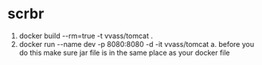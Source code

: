 # scrbr

1. docker build  --rm=true  -t vvass/tomcat .
2. docker run --name dev -p 8080:8080 -d  -it  vvass/tomcat
  a. before you do this make sure jar file is in the same place as your docker file
